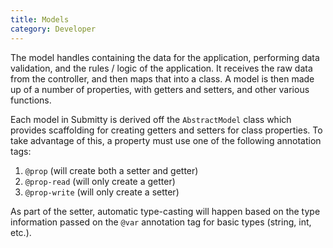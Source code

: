 ```yaml
---
title: Models
category: Developer
---
```


The model handles containing the data for the application, performing data validation, and
the rules / logic of the application. It receives the raw data from the controller, and
then maps that into a class. A model is then made up of a number of properties, with
getters and setters, and other various functions.

Each model in Submitty is derived off the `AbstractModel` class which provides
scaffolding for creating getters and setters for class properties. To take advantage
of this, a property must use one of the following annotation tags:

1. `@prop` (will create both a setter and getter)
1. `@prop-read` (will only create a getter)
1. `@prop-write` (will only create a setter)

As part of the setter, automatic type-casting will happen based on the type
information passed on the `@var` annotation tag for basic types (string, int, etc.).
